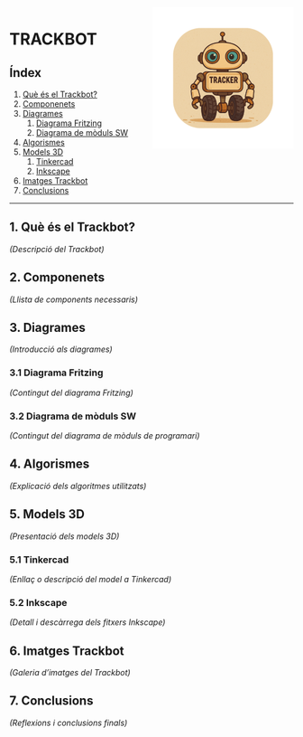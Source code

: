 <img src="/assets/Trackbot.png" align="right" width="250" alt="header pic" />

# TRACKBOT

## Índex
1. [Què és el Trackbot?](#1-què-és-el-trackbot)
2. [Componenets](#2-componenets)
3. [Diagrames](#3-diagrames)
   1. [Diagrama Fritzing](#31-diagrama-fritzing)
   2. [Diagrama de mòduls SW](#32-diagrama-de-mòduls-sw)
4. [Algorismes](#4-algorismes)
5. [Models 3D](#5-models-3d)
   1. [Tinkercad](#51-tinkercad)
   2. [Inkscape](#52-inkscape)
6. [Imatges Trackbot](#6-imatges-trackbot)
7. [Conclusions](#7-conclusions)

---

## 1. Què és el Trackbot?

*(Descripció del Trackbot)*

## 2. Componenets

*(Llista de components necessaris)*

## 3. Diagrames

*(Introducció als diagrames)*

### 3.1 Diagrama Fritzing

*(Contingut del diagrama Fritzing)*

### 3.2 Diagrama de mòduls SW

*(Contingut del diagrama de mòduls de programari)*

## 4. Algorismes

*(Explicació dels algoritmes utilitzats)*

## 5. Models 3D

*(Presentació dels models 3D)*

### 5.1 Tinkercad

*(Enllaç o descripció del model a Tinkercad)*

### 5.2 Inkscape

*(Detall i descàrrega dels fitxers Inkscape)*

## 6. Imatges Trackbot

*(Galeria d’imatges del Trackbot)*

## 7. Conclusions

*(Reflexions i conclusions finals)*
